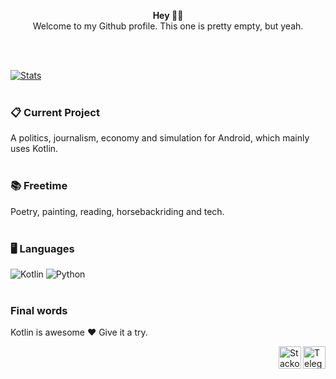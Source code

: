 <p align="center">
  <b>Hey ✌🏻</b></br>
  Welcome to my Github profile. This one is pretty empty, but yeah.
</p></br></br>

[![Stats](https://github-readme-stats.vercel.app/api?username=PXNX&show_icons=true&hide_border=true&bg_color=000&icon_color=7881A6&text_color=FBFBFB&title_color=4CAF50)](https://github.com/PXNX)</br></br>

### 📋 Current Project
A politics, journalism, economy and simulation for Android, which mainly uses Kotlin.</br></br>

### 📚 Freetime
Poetry, painting, reading, horsebackriding and tech.</br></br>

### 🖥️ Languages
![Kotlin](https://img.shields.io/badge/-Kotlin-orange?logo=kotlin&logoColor=white&style=flat-square) 
![Python](https://img.shields.io/badge/-Python-%230075a8?logo=python&logoColor=white&style=flat-square)</br></br>

### Final words
Kotlin is awesome ❤️
Give it a try.

<a href="https://t.me/pentexnyx"><img align="right" alt="Telegram icon" width="36px" src="https://upload.wikimedia.org/wikipedia/commons/thumb/8/82/Telegram_logo.svg/600px-Telegram_logo.svg.png"/></a><a href="https://stackoverflow.com/users/10905230/pentexnyx"><img align="right" alt="Stackoverflow icon" width="36px" src="https://image.flaticon.com/icons/png/512/2111/2111628.png"/></a>
